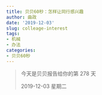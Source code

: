 ```yaml
---
title: 贝贝60秒：怎样让同行感兴趣
author: 曲政
date: '2019-12-03'
slug: colleage-interest
tags:
- 机械
- 办法
categories:
- 贝贝60秒
---
```

> 今天是贝贝报告给你的第 278 天
>
> 2019-12-03 星期二
